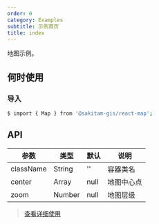 ```yaml
---
order: 0
category: Examples
subtitle: 示例首页
title: index
---
```


地图示例。

## 何时使用

### 导入

```bash
$ import { Map } from '@sakitam-gis/react-map';
```

## API


|   参数    |   类型   |   默认  |   说明     |
|-----------|----------|------------|-------------------|
| className  | String   |  ''      | 容器类名 |
| center  | Array   |  null      | 地图中心点 |
| zoom  | Number   |  null      | 地图层级 |

> [查看详细使用](http://maptalks.org/maptalks.js/api/0.x/Map.html)
